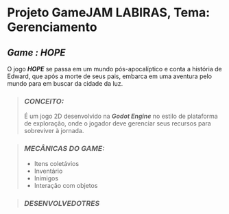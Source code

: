 # Projeto GameJAM LABIRAS, Tema: Gerenciamento

## ***Game : HOPE***
O jogo ***HOPE*** se passa em um mundo pós-apocalíptico e conta a história de Edward, que após a morte de seus pais, embarca em uma aventura pelo mundo para em buscar da cidade da luz.

> ### ***CONCEITO:***
> É um jogo 2D desenvolvido na ***Godot Engine*** no estilo de plataforma de exploração, onde o jogador deve gerenciar seus recursos para sobreviver à jornada.

> ### ***MECÂNICAS DO GAME:***
>  * Itens coletávios
>  * Inventário
> * Inimigos
> * Interação com objetos

> ### ***DESENVOLVEDOTRES***
